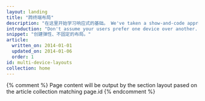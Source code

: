 ```yaml
---
layout: landing
title: "跨终端布局"
description: "在这里开始学习响应式的基础。 We've taken a show-and-code approach: showing how design principles look to your users and how to code them."
introduction: "Don't assume your users prefer one device over another. Provide a great experience no matter what device they choose. Main goal for responsive web design: create sites, apps, and experiences that scale well across all devices."
snippet: "创建弹性、不固定的布局。"
article:
  written_on: 2014-01-01
  updated_on: 2014-01-06
  order: 1
id: multi-device-layouts
collection: home
---
```


{% comment %}
Page content will be output by the section layout pased on the article collection matching page.id
{% endcomment %}
